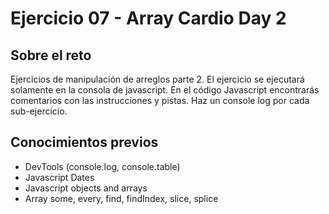 # Ejercicio 07 - Array Cardio Day 2

## Sobre el reto

Ejercicios de manipulación de arreglos parte 2. El ejercicio se ejecutará solamente en la consola de javascript. En el código Javascript encontrarás comentarios con las instrucciones y pistas. Haz un console log por cada sub-ejercicio.

## Conocimientos previos

- DevTools (console.log, console.table)
- Javascript Dates
- Javascript objects and arrays
- Array some, every, find, findIndex, slice, splice
